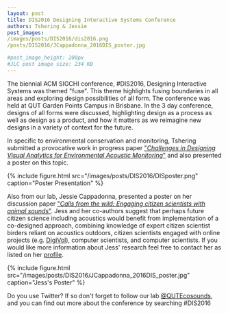 ```yaml
---
layout: post
title: DIS2016 Designing Interactive Systems Conference
authors: Tshering & Jessie
post_images: 
/images/posts/DIS2016/dis2016.png
/posts/DIS2016/JCappadonna_2016DIS_poster.jpg

#post_image_height: 200px
#JLC post image size: 234 KB
---
```


The biennial ACM SIGCHI conference, #DIS2016, Designing Interactive Systems was themed "fuse".
This theme highlights fusing boundaries in all areas and exploring
design possibilities of all form. The conference was held at QUT Garden Points Campus in Brisbane.
In the 3 day conference, designs of all forms were discussed, highlighting design
as a process as well as design as a product, and how it matters as we reimagine new designs in a
variety of context for the future. 

In specific to environmental conservation and monitoring,
Tshering submitted a provocative
work in progress paper ["_Challenges in Designing Visual Analytics for
Environmental Acoustic Monitoring_"](http://dl.acm.org/citation.cfm?id=2909402)
and also presented a poster on this topic.

{% include figure.html src="/images/posts/DIS2016/DISposter.png" caption="Poster Presentation" %}

Also from our lab, Jessie Cappadonna, presented a poster on her discussion paper ["_Calls from the wild: Engaging citizen scientists with animal sounds_"](http://dx.doi.org/10.1145/2908805.2909413). Jess and her co-authors suggest that perhaps future citizen science including acoustics would benefit from implementation of a co-designed approach, combining knowledge of expert citizen scientist birders reliant on acoustics outdoors, citizen scientists engaged with online projects (e.g. [DigiVol](http://australianmuseum.net.au/digivol)), computer scientists, and computer scientists. If you would like more information about Jess' research feel free to contact her as listed on her [profile](http://research.ecosounds.org/people/people.html). 

{% include figure.html src="/images/posts/DIS2016/JCappadonna_2016DIS_poster.jpg" caption="Jess's Poster" %}

Do you use Twitter? If so don't forget to follow our lab [@QUTEcosounds](https://twitter.com/QUTEcosounds), and you can find out more about the conference by searching #DIS2016


